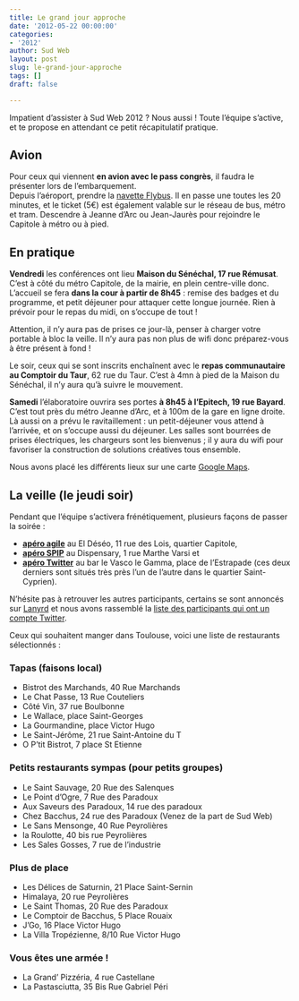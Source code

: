 ```yaml
---
title: Le grand jour approche
date: '2012-05-22 00:00:00'
categories:
- '2012'
author: Sud Web
layout: post
slug: le-grand-jour-approche
tags: []
draft: false

---
```

Impatient d’assister à Sud Web 2012 ? Nous aussi ! Toute l’équipe s’active, et te propose en attendant ce petit récapitulatif pratique.

## Avion

Pour ceux qui viennent **en avion avec le pass congrès**, il faudra le présenter lors de l’embarquement.  
Depuis l’aéroport, prendre la [navette Flybus][1]. Il en passe une toutes les 20 minutes, et le ticket (5€) est également valable sur le réseau de bus, métro et tram. Descendre à Jeanne d’Arc ou Jean-Jaurès pour rejoindre le Capitole à métro ou à pied.

## En pratique

**Vendredi** les conférences ont lieu **Maison du Sénéchal, 17 rue Rémusat**. C’est à côté du métro Capitole, de la mairie, en plein centre-ville donc. L’accueil se fera **dans la cour à partir de 8h45** : remise des badges et du programme, et petit déjeuner pour attaquer cette longue journée. Rien à prévoir pour le repas du midi, on s’occupe de tout !

Attention, il n’y aura pas de prises ce jour-là, penser à charger votre portable à bloc la veille. Il n’y aura pas non plus de wifi donc préparez-vous à être présent à fond !

Le soir, ceux qui se sont inscrits enchaînent avec le **repas communautaire au Comptoir du Taur**, 62 rue du Taur. C’est à 4mn à pied de la Maison du Sénéchal, il n’y aura qu’à suivre le mouvement.

**Samedi** l’élaboratoire ouvrira ses portes **à 8h45 à l’Epitech, 19 rue Bayard**. C’est tout près du métro Jeanne d’Arc, et à 100m de la gare en ligne droite. Là aussi on a prévu le ravitaillement : un petit-déjeuner vous attend à l&rsquo;arrivée, et on s’occupe aussi du déjeuner. Les salles sont bourrées de prises électriques, les chargeurs sont les bienvenus ; il y aura du wifi pour favoriser la construction de solutions créatives tous ensemble.

Nous avons placé les différents lieux sur une carte [Google Maps][2].

## La veille (le jeudi soir)

Pendant que l’équipe s’activera frénétiquement, plusieurs façons de passer la soirée :

* [**apéro agile**][3] au El Déséo, 11 rue des Lois, quartier Capitole,
* [**apéro SPIP**][4] au Dispensary, 1 rue Marthe Varsi et
* [**apéro Twitter**][5] au bar le Vasco le Gamma, place de l’Estrapade (ces deux derniers sont situés très près l’un de l’autre dans le quartier Saint-Cyprien).

N’hésite pas à retrouver les autres participants, certains se sont annoncés sur [Lanyrd][6] et nous avons rassemblé la [liste des participants qui ont un compte Twitter][7].

Ceux qui souhaitent manger dans Toulouse, voici une liste de restaurants sélectionnés :

### Tapas (faisons local)

* Bistrot des Marchands, 40 Rue Marchands
* Le Chat Passe‎, 13 Rue Couteliers
* Côté Vin, 37 rue Boulbonne
* Le Wallace, place Saint-Georges
* La Gourmandine, place Victor Hugo
* Le Saint-Jérôme, 21 rue Saint-Antoine du T
* O P’tit Bistrot‎, 7 place St Etienne

### Petits restaurants sympas (pour petits groupes)

* Le Saint Sauvage, 20 Rue des Salenques
* Le Point d’Ogre, 7 Rue des Paradoux
* Aux Saveurs des Paradoux, 14 rue des paradoux
* Chez Bacchus, 24 rue des Paradoux (Venez de la part de Sud Web)
* Le Sans Mensonge, 40 Rue Peyrolières
* la Roulotte, 40 bis rue Peyrolières
* Les Sales Gosses, 7 rue de l’industrie

### Plus de place

* Les Délices de Saturnin, 21 Place Saint-Sernin
* Himalaya, 20 rue Peyrolières
* Le Saint Thomas‎, 20 Rue des Paradoux
* Le Comptoir de Bacchus‎, 5 Place Rouaix
* J’Go‎, 16 Place Victor Hugo
* La Villa Tropézienne, 8/10 Rue Victor Hugo

### Vous êtes une armée !

* La Grand’ Pizzéria, 4 rue Castellane
* La Pastasciutta, 35 Bis Rue Gabriel Péri

 [1]: http://www.toulouse.aeroport.fr/fr/aeroport/acces-plans-parkings/acces/navette-centre-ville-aeroport
 [2]: http://g.co/maps/6gh58
 [3]: http://agiletoulouse.fr/apero-3
 [4]: http://www.spip-party.net/Apero-SPIP-le-24-mai-a-Toulouse
 [5]: https://twitter.com/twitapero
 [6]: http://lanyrd.com/2012/sudweb/
 [7]: https://twitter.com/SudWeb/participants-2012/members
